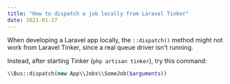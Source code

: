 ```yaml
---
title: "How to dispatch a job locally from Laravel Tinker"
date: 2021-01-27
---
```

When developing a Laravel app locally, the `::dispatch()` method might not work from Laravel Tinker, since a real queue driver isn't running.

Instead, after starting Tinker (`php artisan tinker`), try this command:

```php
\\Bus::dispatch(new App\\Jobs\\SomeJob($arguments))
```

